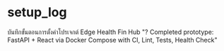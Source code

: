 # setup_log

บันทึกขั้นตอนการตั้งค่าโปรเจกต์ Edge Health Fin Hub
"? Completed prototype: FastAPI + React via Docker Compose with CI, Lint, Tests, Health Check" 
